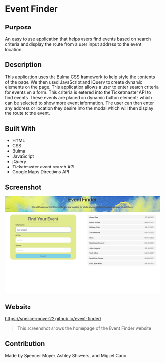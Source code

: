 # Event Finder

## Purpose
An easy to use application that helps users find events based on search criteria and display the route from a user input address to the event location.

## Description
This application uses the Bulma CSS framework to help style the contents of the page. We then used JavsScript and jQuery to create dynamic elements on the page. This application allows a user to enter search criteria for events on a form. This criteria is entered into the Ticketmaster API to find events. These events are placed on dynamic button elements which can be selected to show more event information. The user can then enter any address or location they desire into the modal which will then display the route to the event.

## Built With
- HTML
- CSS
- Bulma
- JavaScript
- jQuery
- Ticketmaster event search API
- Google Maps Directions API

## Screenshot
![Event Finder Homepage](Assets/img/homepage.png)

## Website
https://spencermoyer22.github.io/event-finder/
> This screenshot shows the homepage of the Event Finder website

## Contribution
Made by Spencer Moyer, Ashley Shivvers, and Miguel Cano.